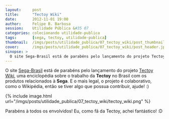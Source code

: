 ```yaml
---
layout:     post
title:      "Tectoy Wiki"
date:       2012-11-01 19:00
author:     Felipe B. Barbosa
session:    Utilidade Pública &#35 07
categories: colecionando utilidade-publica
tags:       [sega, tectoy, utilidade-publica]
thumbnail:  /imgs/posts/utilidade_publica/07_tectoy_wiki/post_thumbnail.jpg
cover:      /imgs/posts/utilidade_publica/07_tectoy_wiki/post_header.jpg
sinopse: >
  O site Sega-Brasil está de parabéns pelo lançamento do projeto Tectoy Wiki, uma enciclopédia sobre o trabalho da Tectoy no Brasil com os produtos relacionados à Sega. E o mais legal, o projeto é colaborativo, como o Wikipédia, então se tiver algo que possua contribuir, ajude! :)
---
```

O site [Sega-Brasil](http://www.sega-brasil.com.br/site/) está de parabéns pelo lançamento do projeto [Tectoy Wiki](http://www.sega-brasil.com.br/Tectoy/index.php?title=P%C3%A1gina_principal), uma enciclopédia sobre o trabalho da **Tectoy** no Brasil com os produtos relacionados à **Sega**. E o mais legal, o projeto é colaborativo, como o Wikipédia, então se tiver algo que possua contribuir, ajude! :)

{% include image.html url="/imgs/posts/utilidade_publica/07_tectoy_wiki/tectoy_wiki.png" %}

Parabéns à todos os envolvidos! Eu, como fã da Tectoy, achei fantástico! :D
